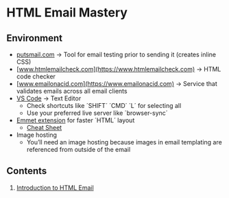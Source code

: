 # HTML Email Mastery

## Environment

-   [putsmail.com](https://putsmail.com) -> Tool for email testing prior to sending it (creates inline CSS)
-   [www.htmlemailcheck.com](https://www.htmlemailcheck.com) -> HTML code checker
-   [www.emailonacid.com](https://www.emailonacid.com) -> Service that validates emails across all email clients
-   [VS Code](https://code.visualstudio.com) -> Text Editor
    -   Check shortcuts like ´SHIFT´ ´CMD´ ´L´ for selecting all
    -   Use your preferred live server like ´browser-sync´
-   [Emmet extension](https://code.visualstudio.com/docs/editor/emmet) for faster ´HTML´ layout
    -   [Cheat Sheet](https://docs.emmet.io/cheat-sheet/)
-   Image hosting
    -   You’ll need an image hosting because images in email templating are referenced from outside of the email

## Contents

1. [Introduction to HTML Email](./contents/intro.md)